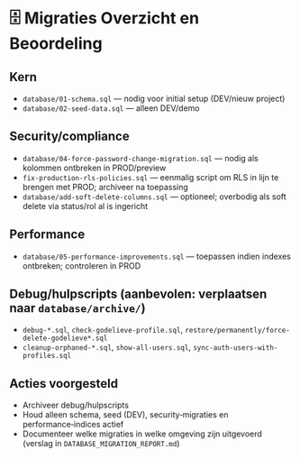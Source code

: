 # 🗄️ Migraties Overzicht en Beoordeling

## Kern
- `database/01-schema.sql` — nodig voor initial setup (DEV/nieuw project)
- `database/02-seed-data.sql` — alleen DEV/demo

## Security/compliance
- `database/04-force-password-change-migration.sql` — nodig als kolommen ontbreken in PROD/preview
- `fix-production-rls-policies.sql` — eenmalig script om RLS in lijn te brengen met PROD; archiveer na toepassing
- `database/add-soft-delete-columns.sql` — optioneel; overbodig als soft delete via status/rol al is ingericht

## Performance
- `database/05-performance-improvements.sql` — toepassen indien indexes ontbreken; controleren in PROD

## Debug/hulpscripts (aanbevolen: verplaatsen naar `database/archive/`)
- `debug-*.sql`, `check-godelieve-profile.sql`, `restore/permanently/force-delete-godelieve*.sql`
- `cleanup-orphaned-*.sql`, `show-all-users.sql`, `sync-auth-users-with-profiles.sql`

## Acties voorgesteld
- Archiveer debug/hulpscripts
- Houd alleen schema, seed (DEV), security‑migraties en performance‑indices actief
- Documenteer welke migraties in welke omgeving zijn uitgevoerd (verslag in `DATABASE_MIGRATION_REPORT.md`)